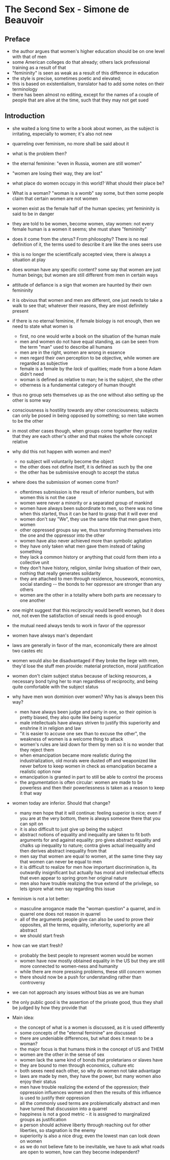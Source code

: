 # The Second Sex - Simone de Beauvoir

## Preface

- the author argues that women's higher education should be on one level with
  that of men
- some American colleges do that already; others lack professional training as
  a result of that
- "femininity" is seen as weak as a result of this difference in education
- the style is precise, sometimes poetic and elevated; 
- this is based on existentialism, translator had to add some notes on their
  terminology
- there has been almost no editing, except for the names of a couple of people
  that are alive at the time, such that they may not get sued

## Introduction

- she waited a long time to write a book about women, as the subject is
  irritating, especially to women; it's also not new
- quarreling over feminism, no more shall be said about it
- what is the problem then?
- the eternal feminine: "even in Russia, women are still women"
- "women are losing their way, they are lost"
- what place do women occupy in this world? What should their place be?
- What is a woman? "woman is a womb" say some, but then some people claim that
  certain women are not women
- women exist as the female half of the human species; yet femininity is said
  to be in danger
- they are told to be women, become women, stay women: not every female human
  is a women it seems; she must share "femininity"
- does it come from the uterus? From philosophy? There is no real definition of
  it, the terms used to describe it are like the ones seers use 
- this is no longer the scientifically accepted view, there is always
  a situation at play
- does woman have any specific content? some say that women are just human
  beings; but women are still different from men in certain ways
- attitude of defiance is a sign that women are haunted by their own femininity
- it is obvious that women and men are different, one just needs to take a walk
  to see that; whatever their reasons, they are most definitely present
- if there is no eternal feminine, if female biology is not enough, then we
  need to state what women is
    - first, no one would write a book on the situation of the human male
    - men and women do not have equal standing, as can be seen from the term
      "man" used to describe all humans
    - men are in the right, women are wrong in essence
    - men regard their own perception to be objective, while women are regarded
      as subjective 
    - female is a female by the _lack_ of qualities; made from a bone Adam
      didn't need
    - woman is defined as relative to man; he is the subject, she the other
    - otherness is a fundamental category of human thought
- thus no group sets themselves up as the one without also setting up the other
  is some way
- consciousness is hostility towards any other consciousness; subjects can only
  be posed in being opposed by something; so men take women to be the other
- in most other cases though, when groups come together they realize that they
  are each other's other and that makes the whole concept relative
- why did this not happen with women and men? 
    - no subject will voluntarily become the object
    - the other does not define itself, it is defined as such by the one
    - the other has be submissive enough to accept the status
- where does the submission of women come from?
    - oftentimes submission is the result of inferior numbers, but with women
      this is not the case
    - women were never a minority or a separated group of mankind
    - women have always been subordinate to men, so there was no time when this
      started, thus it can be hard to grasp that it will ever end
    - women don't say "We", they use the same title that men gave them, women
    - other oppressed groups say we, thus transforming themselves into the one
      and the oppressor into the other
    - women have also never achieved more than symbolic agitation
    - they have only taken what men gave them instead of taking something
    - they lack a common history or anything that could form them into
      a collective unit
    - they don't have history, religion, similar living situation of their own, nothing that really
      generates solidarity
    - they are attached to men through residence, housework, economics, social
      standing -- the bonds to her oppressor are stronger than any others
    - women are the other in a totality where both parts are necessary to one
      another
- one might suggest that this reciprocity would benefit women, but it does not,
  not even the satisfaction of sexual needs is good enough
- the mutual need always tends to work in favor of the oppressor
- women have always man's dependant
- laws are generally in favor of the man, economically there are almost two
  castes etc
- women would also be disadvantaged if they broke the liege with men, they'd
  lose the stuff men provide: material protection, moral justification
- women don't claim subject status because of lacking resources, a necessary
  bond tying her to man regardless of reciprocity, and being quite comfortable
  with the subject status
- why have men won dominion over women? Why has is always been this way?
    - men have always been judge and party in one, so their opinion is pretty
      biased, they also quite like being superior
    - male intellectuals have always striven to justify this superiority and
      enshrine it in religion and law
    - "it is easier to accuse one sex than to excuse the other", the weakness
      of women is a welcome thing to attack
    - women's rules are laid down for them by men so it is no wonder that they
      reject them
    - when emancipation became more realistic during the industrialization, old
      morals were dusted off and weaponized like never before to keep women in
      check as emancipation became a realistic option now
    - emancipation is granted in part to still be able to control the process
    - the argumentation is often circular: women are made to be powerless
      and then their powerlessness is taken as a reason to keep it that way
- women today are inferior. Should that change?
    - many men hope that it will continue: feeling superior is nice; even if
      you are at the very bottom, there is always someone there that you can
      spit on
    - it is also difficult to just give up being the subject
    - abstract notions of equality and inequality are taken to fit both
      arguments for and against equality: pro gives abstract equality and
      chalks up inequality to nature; contra gives actual inequality and then
      derives abstract inequality from that
    - men say that women are equal to women, at the same time they say that
      women can never be equal to men
    - it is difficult to realize for men how important discrimination is, its 
      outwardly insignificant but actually has moral and intellectual effects
      that even appear to spring grom her original nature
    - men also have trouble realizing the true extend of the privilege, so lets
      ignore what men say regarding this issue
- feminism is not a lot better:
    - masculine arrogance made the "woman question" a quarrel, and in quarrel
      one does not reason in quarrel
    - all of the arguments people give can also be used to prove their
      opposites, all the terms, equality, inferiority, superiority are all
      abstract
    - we should start fresh
- how can we start fresh?
    - probably the best people to represent women would be women
    - women have now mostly obtained equality in the US but they are still more
      connected to women-ness and humanity
    - while there are more pressing problems, these still concern women
    - there should now be a push for understanding rather than controversy
- we can not approach any issues without bias as we are human
- the only public good is the assertion of the private good, thus they shall be
  judged by how they provide that 

- Main idea: 
    - the concept of what is a women is discussed, as it is used differently
    - some concepts of the "eternal feminine" are discussed
    - there are undeniable differences, but what does it mean to be a woman?
    - the major focus is that humans think in the concept of US and THEM
    - women are the other in the sense of sex
    - women lack the same kind of bonds that proletarians or slaves have
    - they are bound to men through economics, culture etc
    - both sexes need each other, so why do women not take advantage
    - laws are made by men, they have the power, but many women also enjoy
      their status
    - men have trouble realizing the extend of the oppression; their oppression
      influences women and then the results of this influence is used to
      justify their oppression
    - all the commonly used terms are problematically abstract and men have
      turned that discussion into a quarrel
    - happiness is not a good metric - it is assigned to marginalized groups as
      justification
    - a person should achieve liberty through reaching out for other liberties,
      so stagnation is the enemy 
    - superiority is also a nice drug; even the lowest man can look down on
      women
    - as we do not believe fate to be inevitable, we have to ask what roads are
      open to women, how can they become independent? 

